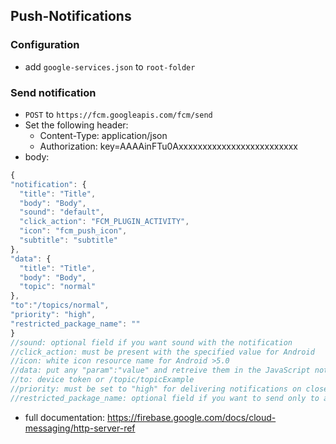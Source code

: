## Push-Notifications

### Configuration

 - add `google-services.json` to `root-folder`

### Send notification

 - `POST` to `https://fcm.googleapis.com/fcm/send`
 - Set the following header:
   - Content-Type: application/json
   - Authorization: key=AAAAinFTu0Axxxxxxxxxxxxxxxxxxxxxxxxx
 - body: 
  ```javascript
{
  "notification": {
    "title": "Title",
    "body": "Body",
    "sound": "default",
    "click_action": "FCM_PLUGIN_ACTIVITY",
    "icon": "fcm_push_icon",
    "subtitle": "subtitle"
  },
  "data": {
    "title": "Title",
    "body": "Body",
    "topic": "normal"
  },
  "to":"/topics/normal",
  "priority": "high",
  "restricted_package_name": ""
}
//sound: optional field if you want sound with the notification
//click_action: must be present with the specified value for Android
//icon: white icon resource name for Android >5.0
//data: put any "param":"value" and retreive them in the JavaScript notification callback
//to: device token or /topic/topicExample
//priority: must be set to "high" for delivering notifications on closed iOS apps
//restricted_package_name: optional field if you want to send only to a restricted app package (i.e: com.myapp.test)
```
 - full documentation: https://firebase.google.com/docs/cloud-messaging/http-server-ref

